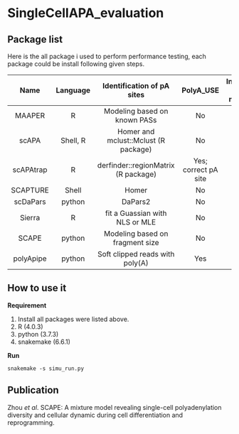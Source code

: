 # SingleCellAPA_evaluation



## Package list

Here is the all package i used to perform performance testing, each package could be install following given steps.



|   Name    | Language |     Identification of  pA sites      |      PolyA_USE       | Invidual cell  matrix | Version |                          website                          |
| :-------: | :------: | :----------------------------------: | :------------------: | :-------------------: | :-----: | :-------------------------------------------------------: |
|  MAAPER   |    R     |     Modeling based on known PASs     |          No          |          No           |  1.1.1  |           https://github.com/Vivianstats/MAAPER           |
|   scAPA   | Shell, R | Homer and mclust::Mclust (R package) |          No          |          Yes          |  0.1.0  |             https://github.com/ElkonLab/scAPA             |
| scAPAtrap |    R     | derfinder::regionMatrix (R package)  | Yes; correct pA site |          Yes          |  0.1.0  |            https://github.com/BMILAB/scAPAtrap            |
| SCAPTURE  |  Shell   |                Homer                 |          No          |          Yes          |    1    |            https://github.com/YangLab/SCAPTURE            |
| scDaPars  |  python  |               DaPars2                |          No          |          No           |  0.1.0  |          https://github.com/YiPeng-Gao/scDaPars           |
|  Sierra   |    R     |    fit a Guassian with NLS or MLE    |          No          |          Yes          | 0.99.27 |              https://github.com/VCCRI/Sierra              |
|   SCAPE   |  python  |   Modeling based on fragment size    |          No          |          Yes          |  1.0.0  |            https://github.com/LuChenLab/SCAPE             |
| polyApipe |  python  |   Soft clipped reads with poly(A)    |         Yes          |          Yes          |  0.1.0  | https://github.com/MonashBioinformaticsPlatform/polyApipe |



## How to use it



**Requirement**

1. Install all packages were listed above.
2. R (4.0.3)
3. python (3.7.3)
4. snakemake (6.6.1)



**Run**

```shell
snakemake -s simu_run.py
```



## Publication

Zhou *et al*. SCAPE: A mixture model revealing single-cell polyadenylation diversity and cellular dynamic during cell differentiation and reprogramming.
